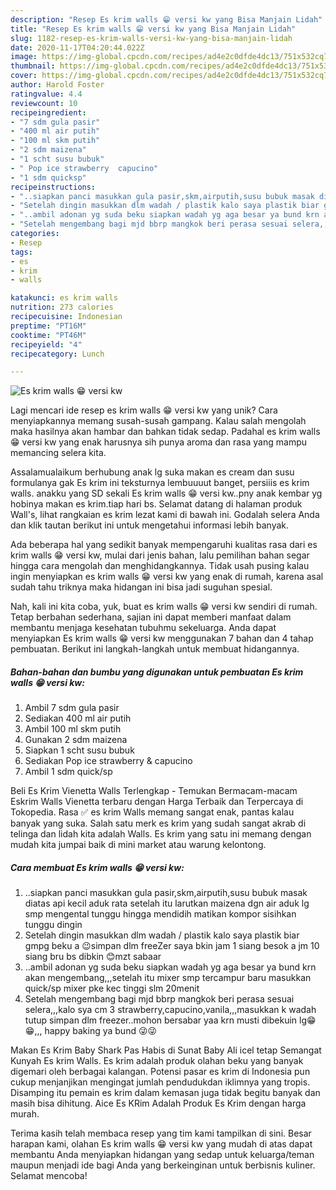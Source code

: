 ```yaml
---
description: "Resep Es krim walls 😁 versi kw yang Bisa Manjain Lidah"
title: "Resep Es krim walls 😁 versi kw yang Bisa Manjain Lidah"
slug: 1182-resep-es-krim-walls-versi-kw-yang-bisa-manjain-lidah
date: 2020-11-17T04:20:44.022Z
image: https://img-global.cpcdn.com/recipes/ad4e2c0dfde4dc13/751x532cq70/es-krim-walls-😁-versi-kw-foto-resep-utama.jpg
thumbnail: https://img-global.cpcdn.com/recipes/ad4e2c0dfde4dc13/751x532cq70/es-krim-walls-😁-versi-kw-foto-resep-utama.jpg
cover: https://img-global.cpcdn.com/recipes/ad4e2c0dfde4dc13/751x532cq70/es-krim-walls-😁-versi-kw-foto-resep-utama.jpg
author: Harold Foster
ratingvalue: 4.4
reviewcount: 10
recipeingredient:
- "7 sdm gula pasir"
- "400 ml air putih"
- "100 ml skm putih"
- "2 sdm maizena"
- "1 scht susu bubuk"
- " Pop ice strawberry  capucino"
- "1 sdm quicksp"
recipeinstructions:
- "..siapkan panci masukkan gula pasir,skm,airputih,susu bubuk masak diatas api kecil aduk rata setelah itu larutkan maizena dgn air aduk lg smp mengental tunggu hingga mendidih matikan kompor sisihkan tunggu dingin"
- "Setelah dingin masukkan dlm wadah / plastik kalo saya plastik biar gmpg beku a 😉simpan dlm freeZer saya bkin jam 1 siang besok a jm 10 siang bru bs dibkin 😊mzt sabaar"
- "..ambil adonan yg suda beku siapkan wadah yg aga besar ya bund krn akan mengembang,,,setelah itu mixer smp tercampur baru masukkan quick/sp mixer pke kec tinggi slm 20menit"
- "Setelah mengembang bagi mjd bbrp mangkok beri perasa sesuai selera,,,kalo sya cm 3 strawberry,capucino,vanila,,,masukkan k wadah tutup simpan dlm freezer..mohon bersabar yaa krn musti dibekuin lg😁😁,,, happy baking ya bund 😜😜"
categories:
- Resep
tags:
- es
- krim
- walls

katakunci: es krim walls 
nutrition: 273 calories
recipecuisine: Indonesian
preptime: "PT16M"
cooktime: "PT46M"
recipeyield: "4"
recipecategory: Lunch

---
```



![Es krim walls 😁 versi kw](https://img-global.cpcdn.com/recipes/ad4e2c0dfde4dc13/751x532cq70/es-krim-walls-😁-versi-kw-foto-resep-utama.jpg)

Lagi mencari ide resep es krim walls 😁 versi kw yang unik? Cara menyiapkannya memang susah-susah gampang. Kalau salah mengolah maka hasilnya akan hambar dan bahkan tidak sedap. Padahal es krim walls 😁 versi kw yang enak harusnya sih punya aroma dan rasa yang mampu memancing selera kita.

Assalamualaikum berhubung anak lg suka makan es cream dan susu formulanya gak Es krim ini teksturnya lembuuuut banget, persiiis es krim walls. anakku yang SD sekali Es krim walls 😁 versi kw..pny anak kembar yg hobinya makan es krim.tiap hari bs. Selamat datang di halaman produk Wall&#39;s, lihat rangkaian es krim lezat kami di bawah ini. Godalah selera Anda dan klik tautan berikut ini untuk mengetahui informasi lebih banyak.

Ada beberapa hal yang sedikit banyak mempengaruhi kualitas rasa dari es krim walls 😁 versi kw, mulai dari jenis bahan, lalu pemilihan bahan segar hingga cara mengolah dan menghidangkannya. Tidak usah pusing kalau ingin menyiapkan es krim walls 😁 versi kw yang enak di rumah, karena asal sudah tahu triknya maka hidangan ini bisa jadi suguhan spesial.


Nah, kali ini kita coba, yuk, buat es krim walls 😁 versi kw sendiri di rumah. Tetap berbahan sederhana, sajian ini dapat memberi manfaat dalam membantu menjaga kesehatan tubuhmu sekeluarga. Anda dapat menyiapkan Es krim walls 😁 versi kw menggunakan 7 bahan dan 4 tahap pembuatan. Berikut ini langkah-langkah untuk membuat hidangannya.

<!--inarticleads1-->

##### Bahan-bahan dan bumbu yang digunakan untuk pembuatan Es krim walls 😁 versi kw:

1. Ambil 7 sdm gula pasir
1. Sediakan 400 ml air putih
1. Ambil 100 ml skm putih
1. Gunakan 2 sdm maizena
1. Siapkan 1 scht susu bubuk
1. Sediakan  Pop ice strawberry &amp; capucino
1. Ambil 1 sdm quick/sp


Beli Es Krim Vienetta Walls Terlengkap - Temukan Bermacam-macam Eskrim Walls Vienetta terbaru dengan Harga Terbaik dan Terpercaya di Tokopedia. Rasa ✅ es krim Walls memang sangat enak, pantas kalau banyak yang suka. Salah satu merk es krim yang sudah sangat akrab di telinga dan lidah kita adalah Walls. Es krim yang satu ini memang dengan mudah kita jumpai baik di mini market atau warung kelontong. 

<!--inarticleads2-->

##### Cara membuat Es krim walls 😁 versi kw:

1. ..siapkan panci masukkan gula pasir,skm,airputih,susu bubuk masak diatas api kecil aduk rata setelah itu larutkan maizena dgn air aduk lg smp mengental tunggu hingga mendidih matikan kompor sisihkan tunggu dingin
1. Setelah dingin masukkan dlm wadah / plastik kalo saya plastik biar gmpg beku a 😉simpan dlm freeZer saya bkin jam 1 siang besok a jm 10 siang bru bs dibkin 😊mzt sabaar
1. ..ambil adonan yg suda beku siapkan wadah yg aga besar ya bund krn akan mengembang,,,setelah itu mixer smp tercampur baru masukkan quick/sp mixer pke kec tinggi slm 20menit
1. Setelah mengembang bagi mjd bbrp mangkok beri perasa sesuai selera,,,kalo sya cm 3 strawberry,capucino,vanila,,,masukkan k wadah tutup simpan dlm freezer..mohon bersabar yaa krn musti dibekuin lg😁😁,,, happy baking ya bund 😜😜


Makan Es Krim Baby Shark Pas Habis di Sunat Baby Ali icel tetap Semangat Kunyah Es krim Walls. Es krim adalah produk olahan beku yang banyak digemari oleh berbagai kalangan. Potensi pasar es krim di Indonesia pun cukup menjanjikan mengingat jumlah pendudukdan iklimnya yang tropis. Disamping itu pemain es krim dalam kemasan juga tidak begitu banyak dan masih bisa dihitung. Aice Es KRim Adalah Produk Es Krim dengan harga murah. 

Terima kasih telah membaca resep yang tim kami tampilkan di sini. Besar harapan kami, olahan Es krim walls 😁 versi kw yang mudah di atas dapat membantu Anda menyiapkan hidangan yang sedap untuk keluarga/teman maupun menjadi ide bagi Anda yang berkeinginan untuk berbisnis kuliner. Selamat mencoba!
